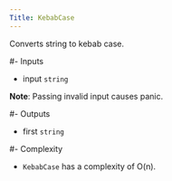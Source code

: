 ```yaml
---
Title: KebabCase
---
```


Converts string to kebab case.

#- Inputs
- input `string`

**Note**: Passing invalid input causes panic.

#- Outputs
- first `string`

#- Complexity
- `KebabCase` has a complexity of O(n).
